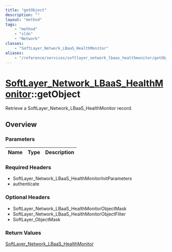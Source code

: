 ```yaml
---
title: "getObject"
description: ""
layout: "method"
tags:
    - "method"
    - "sldn"
    - "Network"
classes:
    - "SoftLayer_Network_LBaaS_HealthMonitor"
aliases:
    - "/reference/services/softlayer_network_lbaas_healthmonitor/getObject"
---
```

# [SoftLayer_Network_LBaaS_HealthMonitor](/reference/services/SoftLayer_Network_LBaaS_HealthMonitor)::getObject

Retrieve a SoftLayer_Network_LBaaS_HealthMonitor record.


## Overview 


### Parameters 
|Name | Type | Description |
| --- | --- | --- |


### Required Headers
* SoftLayer_Network_LBaaS_HealthMonitorInitParameters
* authenticate

### Optional Headers
* SoftLayer_Network_LBaaS_HealthMonitorObjectMask
* SoftLayer_Network_LBaaS_HealthMonitorObjectFilter
* SoftLayer_ObjectMask

### Return Values
<a href='/reference/datatypes/SoftLayer_Network_LBaaS_HealthMonitor'>SoftLayer_Network_LBaaS_HealthMonitor </a>

